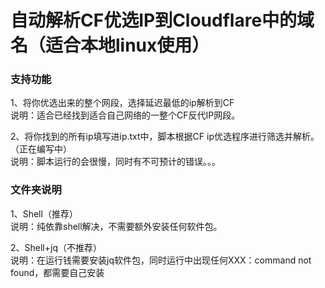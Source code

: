 # 自动解析CF优选IP到Cloudflare中的域名（适合本地linux使用）
### 支持功能
1、将你优选出来的整个网段，选择延迟最低的ip解析到CF  
说明：适合已经找到适合自己网络的一整个CF反代IP网段。
  
2、将你找到的所有ip填写进ip.txt中，脚本根据CF ip优选程序进行筛选并解析。（正在编写中）  
说明：脚本运行的会很慢，同时有不可预计的错误。。。

### 文件夹说明
1、Shell（推荐）  
说明：纯依靠shell解决，不需要额外安装任何软件包。
  
2、Shell+jq（不推荐）  
说明：在运行钱需要安装jq软件包，同时运行中出现任何XXX：command not found，都需要自己安装

